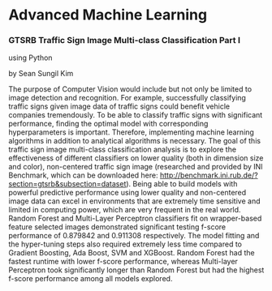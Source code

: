 # Advanced Machine Learning

### GTSRB Traffic Sign Image Multi-class Classification Part I
using Python

by Sean Sungil Kim

The purpose of Computer Vision would include but not only be limited to image detection and recognition. For example, successfully classifying traffic signs given image data of traffic signs could benefit vehicle companies tremendously. To be able to classify traffic signs with significant performance, finding the optimal model with corresponding hyperparameters is important. Therefore, implementing machine learning algorithms in addition to analytical algorithms is necessary. The goal of this traffic sign image multi-class classification analysis is to explore the effectiveness of different classifiers on lower quality (both in dimension size and color), non-centered traffic sign image (researched and provided by INI Benchmark, which can be downloaded here: http://benchmark.ini.rub.de/?section=gtsrb&subsection=dataset). Being able to build models with powerful predictive performance using lower quality and non-centered image data can excel in environments that are extremely time sensitive and limited in computing power, which are very frequent in the real world. Random Forest and Multi-Layer Perceptron classifiers fit on wrapper-based feature selected images demonstrated significant testing f-score performance of 0.879842 and 0.911308 respectively. The model fitting and the hyper-tuning steps also required extremely less time compared to Gradient Boosting, Ada Boost, SVM and XGBoost. Random Forest had the fastest runtime with lower f-score performance, whereas Multi-layer Perceptron took significantly longer than Random Forest but had the highest f-score performance among all models explored.
